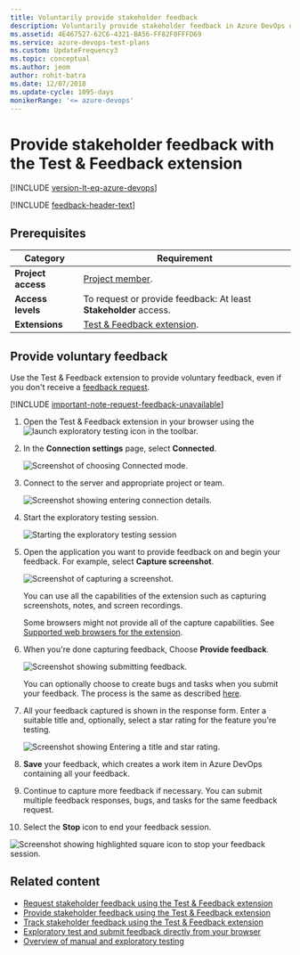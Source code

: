 ```yaml
---
title: Voluntarily provide stakeholder feedback
description: Voluntarily provide stakeholder feedback in Azure DevOps using the Exploratory Testing browser extension when you want to test your applications.
ms.assetid: 4E467527-62C6-4321-BA56-FF82F0FFFD69
ms.service: azure-devops-test-plans
ms.custom: UpdateFrequency3
ms.topic: conceptual
ms.author: jeom
author: rohit-batra
ms.date: 12/07/2018
ms.update-cycle: 1095-days
monikerRange: '<= azure-devops'
---
```


# Provide stakeholder feedback with the Test & Feedback extension

[!INCLUDE [version-lt-eq-azure-devops](../includes/version-lt-eq-azure-devops.md)] 

[!INCLUDE [feedback-header-text](includes/feedback-header-text.md)] 

## Prerequisites

| Category | Requirement |
|--------------|-------------|
| **Project access** | [Project member](../organizations/security/add-users-team-project.md). |
| **Access levels** | To request or provide feedback: At least **Stakeholder** access. |
| **Extensions** |[Test & Feedback extension](perform-exploratory-tests.md).|

<a name="voluntary"></a>

## Provide voluntary feedback  

Use the Test & Feedback extension to provide voluntary feedback, even if you don't receive a  [feedback request](request-stakeholder-feedback.md#request). 

[!INCLUDE [important-note-request-feedback-unavailable](includes/important-note-request-feedback-unavailable.md)]

1. Open the Test & Feedback extension in your browser using the ![launch exploratory testing](media/shared/exp-test-icon.png) icon in the toolbar. 

2. In the **Connection settings** page, select **Connected**.
 
   ![Screenshot of choosing Connected mode.](media/shared/connectedmode-01.png)
 
3. Connect to the server and appropriate project or team.
 
   ![Screenshot showing entering connection details.](media/shared/connectedmode-02.png)

4. Start the exploratory testing session.

   ![Starting the exploratory testing session](media/voluntary-stakeholder-feedback/voluntary-stakeholder-feedback-26.png)

5. Open the application you want to provide feedback on and begin your feedback. For example, select **Capture screenshot**.
 
   ![Screenshot of capturing a screenshot.](media/voluntary-stakeholder-feedback/voluntary-stakeholder-feedback-27.png)

   You can use all the capabilities of the extension such as capturing screenshots, notes, and screen recordings.

   Some browsers might not provide all of the capture capabilities. See [Supported web browsers for the extension](perform-exploratory-tests.md#browser-support).
 
6. When you're done capturing feedback, Choose **Provide feedback**.

   ![Screenshot showing submitting feedback.](media/shared/provide-stakeholder-feedback-08.png)

   You can optionally choose to create bugs and tasks when you 
   submit your feedback. The process is the same as described 
   [here](connected-mode-exploratory-testing.md#create-bugs).
 
7. All your feedback captured is shown in the response form. Enter a suitable title and, optionally, select a star rating for the feature you're testing. 

   ![Screenshot showing Entering a title and star rating.](media/shared/provide-stakeholder-feedback-09.png)

8. **Save** your feedback, which creates a work item in Azure DevOps containing all your feedback.
 
9. Continue to capture more feedback if necessary. You can submit multiple feedback responses, bugs, and tasks for the same feedback request. 

10. Select the **Stop** icon to end your feedback session. 
     
   ![Screenshot showing highlighted square icon to stop your feedback session.](media/shared/provide-stakeholder-feedback-12.png)

## Related content

* [Request stakeholder feedback using the Test &amp; Feedback extension](request-stakeholder-feedback.md#request)
* [Provide stakeholder feedback using the Test &amp; Feedback extension](provide-stakeholder-feedback.md#provide)
* [Track stakeholder feedback using the Test &amp; Feedback extension](track-stakeholder-feedback.md#track)
* [Exploratory test and submit feedback directly from your browser](perform-exploratory-tests.md)
* [Overview of manual and exploratory testing](index.yml)
